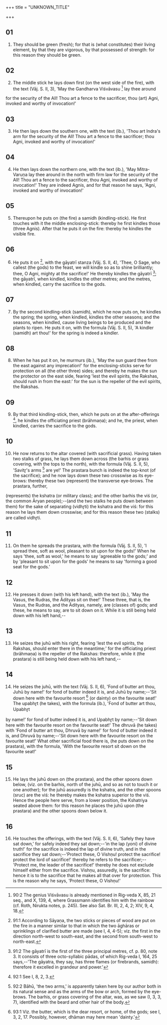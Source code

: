 +++
title = "UNKNOWN_TITLE"

+++


## 01
1. They should be green (fresh); for that is (what constitutes) their living element, by that they are vigorous, by that possessed of strength: for this reason they should be green.

## 02
2. The middle stick he lays down first (on the west side of the fire), with the text (Vāj. S. II, 3), 'May the Gandharva Viśvāvasu [^fn_257] lay thee around

[^fn_257]: 90:2 The genius Viśvāvasu is already mentioned in Rig-veda X, 85, 21 seq., and X, 139, 4, where Grassmann identifies him with the rainbow (cf. Roth, Nirukta notes, p. 245). See also Śat. Br. III, 2, 4, 2; XIV, 9, 4, 18.

for the security of the All! Thou art a fence to the sacrificer, thou (art) Agni, invoked and worthy of invocation!'

## 03
3. He then lays down the southern one, with the text (ib.), 'Thou art Indra's arm for the security of the All! Thou art a fence to the sacrificer; thou Agni, invoked and worthy of invocation!'

## 04
4. He then lays down the northern one, with the text (ib.), 'May Mitra-Varuṇa lay thee around in the north with firm law for the security of the All! Thou art a fence to the sacrificer, thou Agni, invoked and worthy of invocation!' They are indeed Agnis, and for that reason he says, 'Agni, invoked and worthy of invocation!'

## 05
5. Thereupon he puts on (the fire) a samidh (kindling-stick). He first touches with it the middle enclosing-stick: thereby he first kindles those (three Agnis). After that he puts it on the fire: thereby he kindles the visible fire.

## 06
6. He puts it on [^fn_258], with the gāyatrī stanza (Vāj. S. II, 4), 'Thee, O Sage, who callest (the gods) to the feast, we will kindle so as to shine brilliantly; thee, O Agni, mighty at the sacrifice!' He thereby kindles the gāyatrī [^fn_259]; the gāyatrī, when kindled, kindles the other metres; and the metres, when kindled, carry the sacrifice to the gods.

[^fn_258]: 91:1 According to Sāyaṇa, the two sticks or pieces of wood are put on the fire in a manner similar to that in which the two āghāras or sprinklings of clarified butter are made (see I, 4, 4-5); viz. the first in the direction north-west to south-east, and the second from south-west to north-east.

[^fn_259]: 91:2 The gāyatrī is the first of the three principal metres, cf. p. 80, note 3. It consists of three octo-syllabic pādas, of which Rig-veda I, 164, 25 says,--'The gāyatra, they say, has three flames (or firebrands, samidh): therefore it excelled in grandeur and power.'

## 07
7. By the second kindling-stick (samidh), which he now puts on, he kindles the spring; the spring, when kindled, kindles the other seasons; and the seasons, when kindled, cause living beings to be produced and the plants to ripen. He puts it on, with the formula (Vāj. S. II, 5), 'A kindler (samidh) art thou!' for the spring is indeed a kindler.

## 08
8. When he has put it on, he murmurs (ib.), 'May the sun guard thee from the east against any imprecation!' for the enclosing-sticks serve for protection on all (the other three) sides; and thereby he makes the sun the protector on the east side, fearing 'lest the evil spirits, the Rakshas, should rush in from the east:' for the sun is the repeller of the evil spirits, the Rakshas.

## 09
9. By that third kindling-stick, then, which he puts on at the after-offerings [^fn_260], he kindles the officiating priest (brāhmaṇa); and he, the priest, when kindled, carries the sacrifice to the gods.

[^fn_260]: 92:1 See I, 8, 2, 3.

## 10
10. He now returns to the altar covered (with sacrificial grass). Having taken two stalks of grass, he lays them down across (the barhis or grass covering, with the tops to the north), with the formula (Vāj. S. II, 5), 'Savitr̥'s arms [^fn_261] are ye!' The prastara bunch is indeed the top-knot (of the sacrifice); and he now lays down these two crosswise as its eye-brows: thereby these two (represent) the transverse eye-brows. The prastara, further,

[^fn_261]: 92:2 Bāhū, 'the two arms,' is apparently taken here by our author both in its natural sense and as the arms of the bow or arch, formed by the eye-brows. The barhis, or grass covering of the altar, was, as we saw (I, 3, 3, 7), identified with the beard and other hair of the body.

 (represents) the kshatra (or military class); and the other barhis the viś (or, the common Āryan people);--(and the two stalks he puts down between them) for the sake of separating (vidhr̥ti) the kshatra and the viś: for this reason he lays them down crosswise; and for this reason these two (stalks) are called vidhr̥ti.

## 11
11. On them he spreads the prastara, with the formula (Vāj. S. II, 5), 'I spread thee, soft as wool, pleasant to sit upon for the gods!' When he says 'thee, soft as wool,' he means to say 'agreeable to the gods;' and by 'pleasant to sit upon for the gods' he means to say 'forming a good seat for the gods.'

## 12
12. He presses it down (with his left hand), with the text (ib.), 'May the Vasus, the Rudras, the Ādityas sit on thee!' These three, that is, the Vasus, the Rudras, and the Ādityas, namely, are (classes of) gods; and these, he means to say, are to sit down on it. While it is still being held down with his left hand,--

## 13
13. He seizes the juhū with his right, fearing 'lest the evil spirits, the Rakshas, should enter there in the meantime;' for the officiating priest (brāhmaṇa) is the repeller of the Rakshas: therefore, while it (the prastara) is still being held down with his left hand,--

## 14
14. He seizes the juhū, with the text (Vāj. S. II, 6), 'Fond of butter art thou, Juhū by name!' for fond of butter indeed it is, and Juhū by name;--'Sit down here with the favourite resort [^fn_262] (or dainty) on the favourite seat!' The upabhr̥t (he takes), with the formula (ib.), 'Fond of butter art thou, Upabhr̥t

[^fn_262]: 93:1 Viz. the butter, which is the dear resort, or home, of the gods; see I, 3, 2, 17. Possibly, however, dhāman may here mean 'dainty.'

by name!' for fond of butter indeed it is, and Upabhr̥t by name;--'Sit down here with the favourite resort on the favourite seat!' The dhruvā (he takes) with 'Fond of butter art thou, Dhruvā by name!' for fond of butter indeed it is, and Dhruvā by name;--'Sit down here with the favourite resort on the favourite seat!' What other sacrificial food there is, (he puts down on the prastara), with the formula, 'With the favourite resort sit down on the favourite seat!'

## 15
15. He lays the juhū down on (the prastara), and the other spoons down below, (viz. on the barhis, north of the juhū, and so as not to touch it or one another); for the juhū assuredly is the kshatra, and the other spoons (sruc) are the viś: he thereby makes the kshatra superior to the viś. Hence the people here serve, from a lower position, the Kshatriya seated above them: for this reason he places the juhū upon (the prastara) and the other spoons down below it.

## 16
16. He touches the offerings, with the text (Vāj. S. II, 6), 'Safely they have sat down,' for safely indeed they sat down;--'in the lap (yoni) of divine truth!' for the sacrifice is indeed the lap of divine truth, and in the sacrifice they sat down;--'Protect these, O Vishṇu! protect the sacrifice! protect the lord of sacrifice!' thereby he refers to the sacrificer;--'Protect me, the leader of the sacrifice!' thereby he does not exclude himself either from the sacrifice. Vishṇu, assuredly, is the sacrifice: hence it is to the sacrifice that he makes all that over for protection. This is the reason why he says, 'Protect these, O Vishṇu!'

